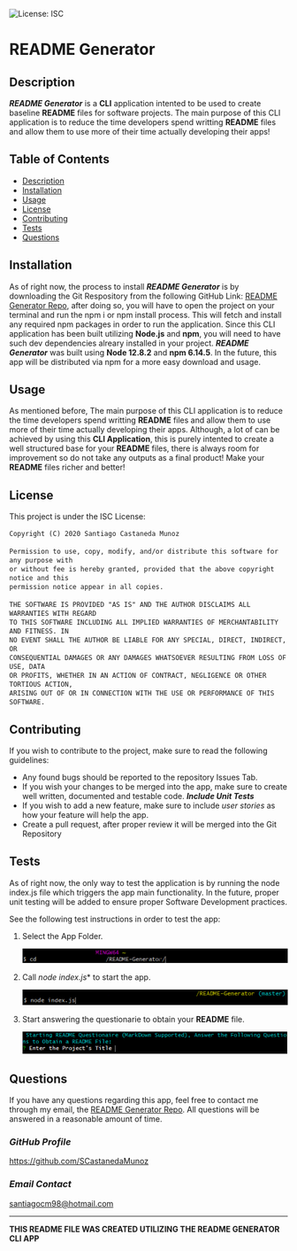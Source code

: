 ![License: ISC](https://img.shields.io/badge/License-ISC-blue.svg)

# **README Generator**

## **Description**
***README Generator*** is a **CLI** application intented to be used to create baseline **README** files for software projects. The main purpose of this CLI application is to reduce the time developers spend writting **README** files and allow them to use more of their time actually developing their apps!

## **Table of Contents**
* [Description](##Description)
* [Installation](##Installation)
* [Usage](##Usage)
* [License](##License)
* [Contributing](##Contributing)
* [Tests](##Tests)
* [Questions](##Questions)

## **Installation**
As of right now, the process to install ***README Generator*** is by downloading the Git Respository from the following GitHub Link: [README Generator Repo](https://github.com/SCastanedaMunoz/README-Generator), after doing so, you will have to open the project on your terminal and run the npm i or npm install process. This will fetch and install any required npm packages in order to run the application. Since this CLI application has been built utilizing **Node.js** and **npm**, you will need to have such dev dependencies alreary installed in your project. ***README Generator*** was built using **Node 12.8.2** and **npm 6.14.5**. In the future, this app will be distributed via npm for a more easy download and usage.

## **Usage**
As mentioned before, The main purpose of this CLI application is to reduce the time developers spend writting **README** files and allow them to use more of their time actually developing their apps. Although, a lot of can be achieved by using this **CLI Application**, this is purely intented to create a well structured base for your **README** files, there is always room for improvement so do not take any outputs as a final product! Make your **README** files richer and better!

## **License**

This project is under the ISC License:

    Copyright (C) 2020 Santiago Castaneda Munoz
    
    Permission to use, copy, modify, and/or distribute this software for any purpose with
    or without fee is hereby granted, provided that the above copyright notice and this
    permission notice appear in all copies.
    
    THE SOFTWARE IS PROVIDED "AS IS" AND THE AUTHOR DISCLAIMS ALL WARRANTIES WITH REGARD
    TO THIS SOFTWARE INCLUDING ALL IMPLIED WARRANTIES OF MERCHANTABILITY AND FITNESS. IN 
    NO EVENT SHALL THE AUTHOR BE LIABLE FOR ANY SPECIAL, DIRECT, INDIRECT, OR
    CONSEQUENTIAL DAMAGES OR ANY DAMAGES WHATSOEVER RESULTING FROM LOSS OF USE, DATA
    OR PROFITS, WHETHER IN AN ACTION OF CONTRACT, NEGLIGENCE OR OTHER TORTIOUS ACTION,
    ARISING OUT OF OR IN CONNECTION WITH THE USE OR PERFORMANCE OF THIS SOFTWARE.

## **Contributing**
If you wish to contribute to the project, make sure to read the following guidelines:

* Any found bugs should be reported to the repository Issues Tab.
* If you wish your changes to be merged into the app, make sure to create well written, documented and testable code. ***Include Unit Tests***
* If you wish to add a new feature, make sure to include *user stories* as how your feature will help the app. 
* Create a pull request, after proper review it will be merged into the Git Repository

## **Tests**
As of right now, the only way to test the application is by running the node index.js file which triggers the app main functionality. In the future, proper unit testing will be added to ensure proper Software Development practices.

See the following test instructions in order to test the app: 

1. Select the App Folder.

    ![](./docs/cd_step.png)
2. Call *node index.js** to start the app.

    ![](./docs/node_step.png)
3. Start answering the questionarie to obtain your **README** file.

    ![](./docs/question_step.png)

## **Questions**
If you have any questions regarding this app, feel free to contact me through my email, the [README Generator Repo](https://github.com/SCastanedaMunoz/README-Generator). All questions will be answered in a reasonable amount of time.

### ***GitHub Profile***
https://github.com/SCastanedaMunoz

### ***Email Contact***
[santiagocm98@hotmail.com](mailto:santiagocm98@hotmail.com)

***

**THIS README FILE WAS CREATED UTILIZING THE README GENERATOR CLI APP**
